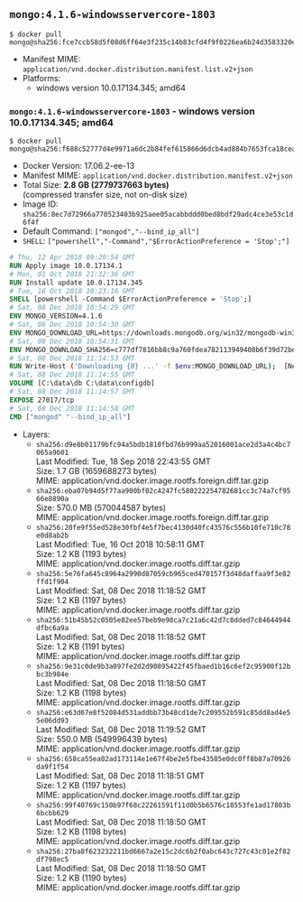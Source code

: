 ## `mongo:4.1.6-windowsservercore-1803`

```console
$ docker pull mongo@sha256:fce7ccb58d5f08d6ff64e3f235c14b83cfd4f9f0226ea6b24d3583320ebe59cd
```

-	Manifest MIME: `application/vnd.docker.distribution.manifest.list.v2+json`
-	Platforms:
	-	windows version 10.0.17134.345; amd64

### `mongo:4.1.6-windowsservercore-1803` - windows version 10.0.17134.345; amd64

```console
$ docker pull mongo@sha256:f688c52777d4e9971a6dc2b84fef615866d6dcb4ad884b7653fca18cea9011bd
```

-	Docker Version: 17.06.2-ee-13
-	Manifest MIME: `application/vnd.docker.distribution.manifest.v2+json`
-	Total Size: **2.8 GB (2779737663 bytes)**  
	(compressed transfer size, not on-disk size)
-	Image ID: `sha256:8ec7d72966a770523403b925aee05acabbddd0bed8bdf29adc4ce3e53c1d6f4f`
-	Default Command: `["mongod","--bind_ip_all"]`
-	`SHELL`: `["powershell","-Command","$ErrorActionPreference = 'Stop';"]`

```dockerfile
# Thu, 12 Apr 2018 09:20:54 GMT
RUN Apply image 10.0.17134.1
# Mon, 01 Oct 2018 21:32:36 GMT
RUN Install update 10.0.17134.345
# Tue, 16 Oct 2018 10:23:16 GMT
SHELL [powershell -Command $ErrorActionPreference = 'Stop';]
# Sat, 08 Dec 2018 10:54:29 GMT
ENV MONGO_VERSION=4.1.6
# Sat, 08 Dec 2018 10:54:30 GMT
ENV MONGO_DOWNLOAD_URL=https://downloads.mongodb.org/win32/mongodb-win32-x86_64-2012plus-4.1.6-signed.msi
# Sat, 08 Dec 2018 10:54:31 GMT
ENV MONGO_DOWNLOAD_SHA256=c777df7816bb8c9a760fdea782113949408b6f39d72be29a2551fa51e2fe0473
# Sat, 08 Dec 2018 11:14:53 GMT
RUN Write-Host ('Downloading {0} ...' -f $env:MONGO_DOWNLOAD_URL); 	[Net.ServicePointManager]::SecurityProtocol = [Net.SecurityProtocolType]::Tls12; 	(New-Object System.Net.WebClient).DownloadFile($env:MONGO_DOWNLOAD_URL, 'mongo.msi'); 		Write-Host ('Verifying sha256 ({0}) ...' -f $env:MONGO_DOWNLOAD_SHA256); 	if ((Get-FileHash mongo.msi -Algorithm sha256).Hash -ne $env:MONGO_DOWNLOAD_SHA256) { 		Write-Host 'FAILED!'; 		exit 1; 	}; 		Write-Host 'Installing ...'; 	Start-Process msiexec -Wait 		-ArgumentList @( 			'/i', 			'mongo.msi', 			'/quiet', 			'/qn', 			'INSTALLLOCATION=C:\mongodb', 			'ADDLOCAL=all' 		); 	$env:PATH = 'C:\mongodb\bin;' + $env:PATH; 	[Environment]::SetEnvironmentVariable('PATH', $env:PATH, [EnvironmentVariableTarget]::Machine); 		Write-Host 'Verifying install ...'; 	Write-Host '  mongo --version'; mongo --version; 	Write-Host '  mongod --version'; mongod --version; 		Write-Host 'Removing ...'; 	Remove-Item C:\mongodb\bin\*.pdb -Force; 	Remove-Item C:\windows\installer\*.msi -Force; 	Remove-Item mongo.msi -Force; 		Write-Host 'Complete.';
# Sat, 08 Dec 2018 11:14:55 GMT
VOLUME [C:\data\db C:\data\configdb]
# Sat, 08 Dec 2018 11:14:57 GMT
EXPOSE 27017/tcp
# Sat, 08 Dec 2018 11:14:58 GMT
CMD ["mongod" "--bind_ip_all"]
```

-	Layers:
	-	`sha256:d9e8b01179bfc94a5bdb1810fbd76b999aa52016001ace2d3a4c4bc7065a9601`  
		Last Modified: Tue, 18 Sep 2018 22:43:55 GMT  
		Size: 1.7 GB (1659688273 bytes)  
		MIME: application/vnd.docker.image.rootfs.foreign.diff.tar.gzip
	-	`sha256:eba07b94d5f77aa900bf02c4247fc580222254782681cc3c74a7cf9566e8890a`  
		Size: 570.0 MB (570044587 bytes)  
		MIME: application/vnd.docker.image.rootfs.foreign.diff.tar.gzip
	-	`sha256:20fe9f55ed528e30fbf4e5f7bec4130d40fc43576c556b10fe710c78e0d8ab2b`  
		Last Modified: Tue, 16 Oct 2018 10:58:11 GMT  
		Size: 1.2 KB (1193 bytes)  
		MIME: application/vnd.docker.image.rootfs.diff.tar.gzip
	-	`sha256:5e76fa645c8964a2990d87059cb965ced470157f3d48daffaa9f3e82ffd1f904`  
		Last Modified: Sat, 08 Dec 2018 11:18:52 GMT  
		Size: 1.2 KB (1197 bytes)  
		MIME: application/vnd.docker.image.rootfs.diff.tar.gzip
	-	`sha256:51b45b52c0505e82ee57beb9e98ca7c21a6c42d7c8dded7c84644944dfbc6a9a`  
		Last Modified: Sat, 08 Dec 2018 11:18:52 GMT  
		Size: 1.2 KB (1191 bytes)  
		MIME: application/vnd.docker.image.rootfs.diff.tar.gzip
	-	`sha256:9e31c0de9b3a097fe2d2d90895422f45fbaed1b16c6ef2c95900f12bbc3b984e`  
		Last Modified: Sat, 08 Dec 2018 11:18:50 GMT  
		Size: 1.2 KB (1198 bytes)  
		MIME: application/vnd.docker.image.rootfs.diff.tar.gzip
	-	`sha256:e63d67e8f52084d531addbb73b48cd1de7c209552b591c85dd8ad4e55e06dd93`  
		Last Modified: Sat, 08 Dec 2018 11:19:52 GMT  
		Size: 550.0 MB (549996439 bytes)  
		MIME: application/vnd.docker.image.rootfs.diff.tar.gzip
	-	`sha256:658ca55ea02ad173114e1e67f4be2e5fbe43585e0dc0ff8b87a70926da9f1f54`  
		Last Modified: Sat, 08 Dec 2018 11:18:51 GMT  
		Size: 1.2 KB (1197 bytes)  
		MIME: application/vnd.docker.image.rootfs.diff.tar.gzip
	-	`sha256:99f40769c150b97f68c22261591f11d0b5b6576c18553fe1ad17803b6bcbb629`  
		Last Modified: Sat, 08 Dec 2018 11:18:50 GMT  
		Size: 1.2 KB (1198 bytes)  
		MIME: application/vnd.docker.image.rootfs.diff.tar.gzip
	-	`sha256:27ba8f623232211bd6667a2e15c2dc6b2f0abc643c727c43c01e2f82df798ec5`  
		Last Modified: Sat, 08 Dec 2018 11:18:50 GMT  
		Size: 1.2 KB (1190 bytes)  
		MIME: application/vnd.docker.image.rootfs.diff.tar.gzip
